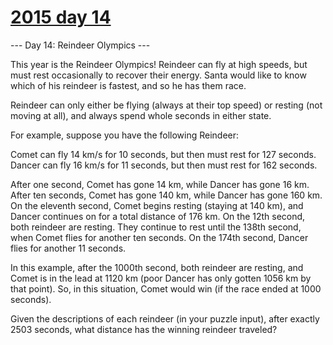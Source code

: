 # [2015 day 14](https://adventofcode.com/2015/day/14)

--- Day 14: Reindeer Olympics ---

This year is the Reindeer Olympics!  Reindeer can fly at high speeds, but must rest occasionally to recover their energy.  Santa would like to know which of his reindeer is fastest, and so he has them race.

Reindeer can only either be flying (always at their top speed) or resting (not moving at all), and always spend whole seconds in either state.

For example, suppose you have the following Reindeer:

Comet can fly 14 km/s for 10 seconds, but then must rest for 127 seconds.\
Dancer can fly 16 km/s for 11 seconds, but then must rest for 162 seconds.

After one second, Comet has gone 14 km, while Dancer has gone 16 km.  After ten seconds, Comet has gone 140 km, while Dancer has gone 160 km.  On the eleventh second, Comet begins resting (staying at 140 km), and Dancer continues on for a total distance of 176 km.  On the 12th second, both reindeer are resting.  They continue to rest until the 138th second, when Comet flies for another ten seconds.  On the 174th second, Dancer flies for another 11 seconds.

In this example, after the 1000th second, both reindeer are resting, and Comet is in the lead at 1120 km (poor Dancer has only gotten 1056 km by that point).  So, in this situation, Comet would win (if the race ended at 1000 seconds).

Given the descriptions of each reindeer (in your puzzle input), after exactly 2503 seconds, what distance has the winning reindeer traveled?